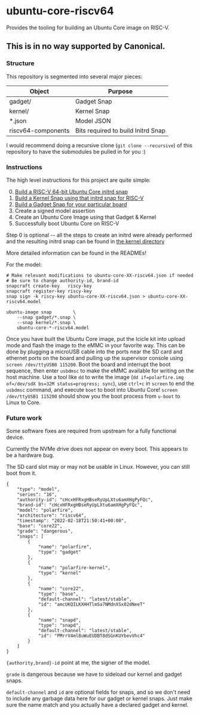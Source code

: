 # ubuntu-core-riscv64

Provides the tooling for building an Ubuntu Core image on RISC-V.


## This is in no way supported by Canonical.


### Structure

This repository is segmented into several major pieces:

| Object             | Purpose                            |
|--------------------|------------------------------------|
| gadget/            | Gadget Snap                        |
| kernel/            | Kernel Snap                        |
| \*.json            | Model JSON                         |
| riscv64-components | Bits required to build Initrd Snap |

I would recommend doing a recursive clone (`git clone --recursive`) of this
repository to have the submodules be pulled in for you :)


### Instructions

The high level instructions for this project are quite simple:

0) [Build a RISC-V 64-bit Ubuntu Core initrd snap](riscv64-components/README.md)
1) [Build a Kernel Snap using that initrd snap for RISC-V](kernel/README.md)
2) [Build a Gadget Snap for your particular board](gadget/README.md)
3) Create a signed model assertion
4) Create an Ubuntu Core Image using that Gadget & Kernel
5) Successfully boot Ubuntu Core on RISC-V

Step 0 is optional -- all the steps to create an initrd were already performed
and the resulting initrd snap can be found in [the kernel directory](kernel/initrd)

More detailed information can be found in the READMEs!

For the model:

```
# Make relevant modifications to ubuntu-core-XX-riscv64.json if needed
# Be sure to change authority-id, brand-id
snapcraft create-key   riscy-key
snapcraft register-key riscy-key
snap sign -k riscy-key ubuntu-core-XX-riscv64.json > ubuntu-core-XX-riscv64.model

ubuntu-image snap        \
    --snap gadget/*.snap \
    --snap kernel/*.snap \
    ubuntu-core-*-riscv64.model
```

Once you have built the Ubuntu Core image, put the Icicle kit into upload mode
and flash the image to the eMMC in your favorite way. This can be done by
plugging a microUSB cable into the ports near the SD card and ethernet ports on
the board and pulling up the supervisor console using `screen /dev/ttyUSB0
115200`. Boot the board and interrupt the boot sequence, then enter `usbdmsc` to
make the eMMC available for writing on the host machine. Use a tool like `dd` to
write the image (`dd if=polarfire.img of=/dev/sdX bs=32M status=progress;
sync`), use `ctrl+c` in `screen` to end the `usbdmsc` command, and execute
`boot` to boot into Ubuntu Core! `screen /dev/ttyUSB1 115200` should show you
the boot process from `u-boot` to Linux to Core.


### Future work

Some software fixes are required from upstream for a fully functional device.

Currently the NVMe drive does not appear on every boot. This appears to be a
hardware bug.

The SD card slot may or may not be usable in Linux. However, you can still boot
from it.

```
{
    "type": "model",
    "series": "16",
    "authority-id": "cHcxHFRxgHBseRyUpLXtu6amXHgPyFQc",
    "brand-id": "cHcxHFRxgHBseRyUpLXtu6amXHgPyFQc",
    "model": "polarfire",
    "architecture": "riscv64",
    "timestamp": "2022-02-18T21:50:41+00:00",
    "base": "core22",
    "grade": "dangerous",
    "snaps": [
        {
            "name": "polarfire",
            "type": "gadget"
        },
        {
            "name": "polarfire-kernel",
            "type": "kernel"
        },
        {
            "name": "core22",
            "type": "base",
            "default-channel": "latest/stable",
            "id": "amcUKQILKXHHTlmSa7NMdnXSx02dNeeT"
        },
        {
            "name": "snapd",
            "type": "snapd",
            "default-channel": "latest/stable",
            "id": "PMrrV4ml8uWuEUDBT8dSGnKUYbevVhc4"
        }
    ]
}
```

`{authority,brand}-id` point at me, the signer of the model.

`grade` is dangerous because we have to sideload our kernel and gadget snaps.

`default-channel` and `id` are optional fields for snaps, and so we don't need
to include any garbage data here for our gadget or kernel snaps. Just make sure
the name match and you actually have a declared gadget and kernel.
